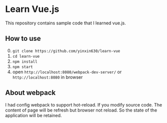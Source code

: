 # Learn Vue.js

This repository contains sample code that I learned vue.js.


## How to use

0. `git clone https://github.com/yinxin630/learn-vue`
0. `cd learn-vue`
0. `npm install`
0. `npm start`
0. open `http://localhost:8080/webpack-dev-server/` or `http://localhost:8080` in browser

## About webpack

I had config webpack to support hot-reload. If you modify source code. The content of page will be refresh but browser not reload. So the state of the application will be retained.